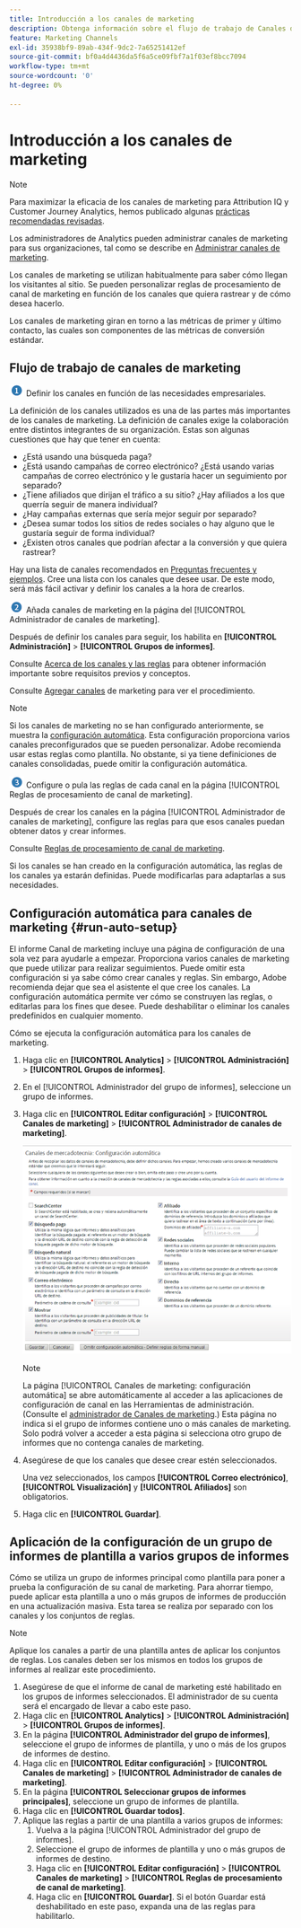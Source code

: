 ```yaml
---
title: Introducción a los canales de marketing
description: Obtenga información sobre el flujo de trabajo de Canales de marketing, la configuración automática y cómo aplicar la configuración del grupo de informes de plantilla a varios grupos de informes.
feature: Marketing Channels
exl-id: 35938bf9-89ab-434f-9dc2-7a65251412ef
source-git-commit: bf0a4d4436da5f6a5ce09fbf7a1f03ef8bcc7094
workflow-type: tm+mt
source-wordcount: '0'
ht-degree: 0%

---
```


# Introducción a los canales de marketing

>[!NOTE]
>
>Para maximizar la eficacia de los canales de marketing para Attribution IQ y Customer Journey Analytics, hemos publicado algunas [prácticas recomendadas revisadas](/help/components/c-marketing-channels/mchannel-best-practices.md).
>
>Los administradores de Analytics pueden administrar canales de marketing para sus organizaciones, tal como se describe en [Administrar canales de marketing](/help/admin/admin/c-manage-report-suites/c-edit-report-suites/marketing-channels/c-channels.md).

Los canales de marketing se utilizan habitualmente para saber cómo llegan los visitantes al sitio. Se pueden personalizar reglas de procesamiento de canal de marketing en función de los canales que quiera rastrear y de cómo desea hacerlo.

Los canales de marketing giran en torno a las métricas de primer y último contacto, las cuales son componentes de las métricas de conversión estándar.

## Flujo de trabajo de canales de marketing

![](/help/admin/admin/c-manage-report-suites/c-edit-report-suites/general/c-server-side-forwarding/assets/step1_icon.png) Definir los canales en función de las necesidades empresariales.

La definición de los canales utilizados es una de las partes más importantes de los canales de marketing. La definición de canales exige la colaboración entre distintos integrantes de su organización. Estas son algunas cuestiones que hay que tener en cuenta:

* ¿Está usando una búsqueda paga?
* ¿Está usando campañas de correo electrónico? ¿Está usando varias campañas de correo electrónico y le gustaría hacer un seguimiento por separado?
* ¿Tiene afiliados que dirijan el tráfico a su sitio? ¿Hay afiliados a los que querría seguir de manera individual?
* ¿Hay campañas externas que sería mejor seguir por separado?
* ¿Desea sumar todos los sitios de redes sociales o hay alguno que le gustaría seguir de forma individual?
* ¿Existen otros canales que podrían afectar a la conversión y que quiera rastrear?

Hay una lista de canales recomendados en [Preguntas frecuentes y ejemplos](/help/components/c-marketing-channels/c-faq.md). Cree una lista con los canales que desee usar. De este modo, será más fácil activar y definir los canales a la hora de crearlos.

![](/help/admin/admin/c-manage-report-suites/c-edit-report-suites/general/c-server-side-forwarding/assets/step2_icon.png) Añada canales de marketing en la página del [!UICONTROL Administrador de canales de marketing].

Después de definir los canales para seguir, los habilita en **[!UICONTROL Administración]** > **[!UICONTROL Grupos de informes]**.

Consulte [Acerca de los canales y las reglas](/help/admin/admin/c-manage-report-suites/c-edit-report-suites/marketing-channels/c-channels.md) para obtener información importante sobre requisitos previos y conceptos.

Consulte [Agregar canales](/help/admin/admin/c-manage-report-suites/c-edit-report-suites/marketing-channels/c-channels.md) de marketing para ver el procedimiento.

>[!NOTE]
>
>Si los canales de marketing no se han configurado anteriormente, se muestra la [configuración automática](/help/components/c-marketing-channels/c-getting-started-mchannel.md). Esta configuración proporciona varios canales preconfigurados que se pueden personalizar. Adobe recomienda usar estas reglas como plantilla. No obstante, si ya tiene definiciones de canales consolidadas, puede omitir la configuración automática.

![](/help/admin/admin/c-manage-report-suites/c-edit-report-suites/general/c-server-side-forwarding/assets/step3_icon.png) Configure o pula las reglas de cada canal en la página [!UICONTROL Reglas de procesamiento de canal de marketing].

Después de crear los canales en la página [!UICONTROL Administrador de canales de marketing], configure las reglas para que esos canales puedan obtener datos y crear informes.

Consulte [Reglas de procesamiento de canal de marketing](/help/admin/admin/c-manage-report-suites/c-edit-report-suites/marketing-channels/c-rules.md).

Si los canales se han creado en la configuración automática, las reglas de los canales ya estarán definidas. Puede modificarlas para adaptarlas a sus necesidades.

## Configuración automática para canales de marketing {#run-auto-setup}

El informe Canal de marketing incluye una página de configuración de una sola vez para ayudarle a empezar. Proporciona varios canales de marketing que puede utilizar para realizar seguimientos. Puede omitir esta configuración si ya sabe cómo crear canales y reglas. Sin embargo, Adobe recomienda dejar que sea el asistente el que cree los canales. La configuración automática permite ver cómo se construyen las reglas, o editarlas para los fines que desee. Puede deshabilitar o eliminar los canales predefinidos en cualquier momento.

Cómo se ejecuta la configuración automática para los canales de marketing.

1. Haga clic en **[!UICONTROL Analytics]** > **[!UICONTROL Administración]** > **[!UICONTROL Grupos de informes]**.
1. En el [!UICONTROL Administrador del grupo de informes], seleccione un grupo de informes.
1. Haga clic en **[!UICONTROL Editar configuración]** > **[!UICONTROL Canales de marketing]** > **[!UICONTROL Administrador de canales de marketing]**.

   ![Resultado](assets/wizard.png)

   >[!NOTE]
   >
   >La página [!UICONTROL Canales de marketing: configuración automática] se abre automáticamente al acceder a las aplicaciones de configuración de canal en las Herramientas de administración. (Consulte el [administrador de Canales de marketing](/help/admin/admin/c-manage-report-suites/c-edit-report-suites/marketing-channels/c-channels.md).) Esta página no indica si el grupo de informes contiene uno o más canales de marketing. Solo podrá volver a acceder a esta página si selecciona otro grupo de informes que no contenga canales de marketing.

1. Asegúrese de que los canales que desee crear estén seleccionados.

   Una vez seleccionados, los campos **[!UICONTROL Correo electrónico]**, **[!UICONTROL Visualización]** y **[!UICONTROL Afiliados]** son obligatorios.

1. Haga clic en **[!UICONTROL Guardar]**.

## Aplicación de la configuración de un grupo de informes de plantilla a varios grupos de informes

Cómo se utiliza un grupo de informes principal como plantilla para poner a prueba la configuración de su canal de marketing. Para ahorrar tiempo, puede aplicar esta plantilla a uno o más grupos de informes de producción en una actualización masiva. Esta tarea se realiza por separado con los canales y los conjuntos de reglas.

>[!NOTE]
>
>Aplique los canales a partir de una plantilla antes de aplicar los conjuntos de reglas. Los canales deben ser los mismos en todos los grupos de informes al realizar este procedimiento.

1. Asegúrese de que el informe de canal de marketing esté habilitado en los grupos de informes seleccionados. El administrador de su cuenta será el encargado de llevar a cabo este paso.
1. Haga clic en **[!UICONTROL Analytics]** > **[!UICONTROL Administración]** > **[!UICONTROL Grupos de informes]**.
1. En la página **[!UICONTROL Administrador del grupo de informes]**, seleccione el grupo de informes de plantilla, y uno o más de los grupos de informes de destino.
1. Haga clic en **[!UICONTROL Editar configuración]** > **[!UICONTROL Canales de marketing]** > **[!UICONTROL Administrador de canales de marketing]**.
1. En la página **[!UICONTROL Seleccionar grupos de informes principales]**, seleccione un grupo de informes de plantilla.
1. Haga clic en **[!UICONTROL Guardar todos]**.
1. Aplique las reglas a partir de una plantilla a varios grupos de informes:
   1. Vuelva a la página [!UICONTROL Administrador del grupo de informes].
   1. Seleccione el grupo de informes de plantilla y uno o más grupos de informes de destino.
   1. Haga clic en **[!UICONTROL Editar configuración]** > **[!UICONTROL Canales de marketing]** > **[!UICONTROL Reglas de procesamiento de canal de marketing]**.
   1. Haga clic en **[!UICONTROL Guardar]**. Si el botón Guardar está deshabilitado en este paso, expanda una de las reglas para habilitarlo.
